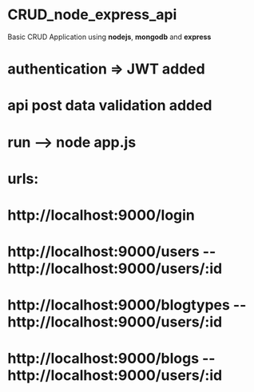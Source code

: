# CRUD_node_express_api
Basic CRUD Application using <b>nodejs</b>, <b>mongodb</b> and <b>express</b>

# authentication => JWT added 
# api post data validation added

# run --> node app.js

# urls:

# http://localhost:9000/login


# http://localhost:9000/users -- http://localhost:9000/users/:id

# http://localhost:9000/blogtypes -- http://localhost:9000/users/:id

# http://localhost:9000/blogs -- http://localhost:9000/users/:id
